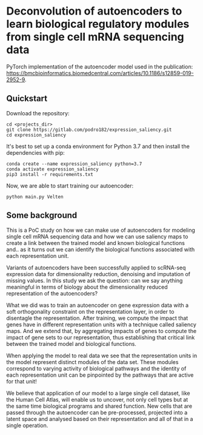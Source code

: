 # Deconvolution of autoencoders to learn biological regulatory modules from single cell mRNA sequencing data
PyTorch implementation of the autoencoder model used in the publication: 
https://bmcbioinformatics.biomedcentral.com/articles/10.1186/s12859-019-2952-9.

## Quickstart
Download the repository:
```
cd <projects_dir>
git clone https://gitlab.com/podro182/expression_saliency.git
cd expression_saliency
```

It's best to set up a conda environment for Python 3.7 and then install the dependencies with pip:
```
conda create --name expression_saliency python=3.7
conda activate expression_saliency
pip3 install -r requirements.txt
```

Now, we are able to start training our autoencoder:
```
python main.py Velten
```


## Some background
This is a PoC study on how we can make use of autoencoders for modeling single cell mRNA sequencing data and 
how we can use saliency maps to create a link between the trained model and known biological functions and..
as it turns out we can identify the biological functions associated with each representation unit.

Variants of autoencoders have been successfully applied to scRNA-seq expression data for dimensionality
reduction, denoising and imputation of missing values. In this study we ask the question: can we say anything
meaningful in terms of biology about the dimensionality reduced representation of the autoencoders?

What we did was to train an autoencoder on gene expression data with a soft orthogonality constraint on the representation layer, in order to disentagle the representation.
After training, we compute the impact that genes have in different representation units with a technique called saliency maps.
And we extend that, by aggregating impacts of genes to compute the impact of gene sets to our representation, thus establishing that critical link between the trained model and biological functions.

When applying the model to real data we see that the representation units in the model represent distinct modules of the data set.
These modules correspond to varying activity of biological pathways and the identity of each representation unit can be pinpointed by the pathways that are active for that unit!

We believe that application of our model to a large single cell dataset, like the Human Cell Atlas, will enable us to uncover, not only cell types but at the same time biological programs and shared function.
New cells that are passed through the autoencoder can be pre-processed, projected into a latent space and analysed based on their representation and all of that in a single operation.
